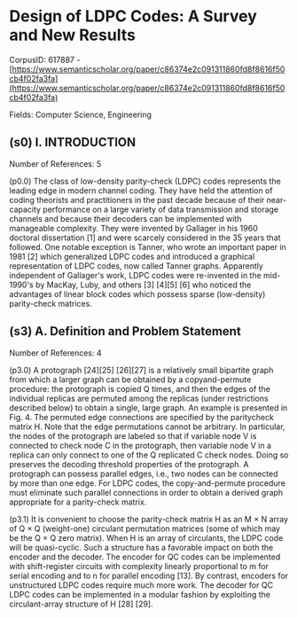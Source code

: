 # Design of LDPC Codes: A Survey and New Results

CorpusID: 617887 - [https://www.semanticscholar.org/paper/c86374e2c091311860fd8f8616f50cb4f02fa3fa](https://www.semanticscholar.org/paper/c86374e2c091311860fd8f8616f50cb4f02fa3fa)

Fields: Computer Science, Engineering

## (s0) I. INTRODUCTION
Number of References: 5

(p0.0) The class of low-density parity-check (LDPC) codes represents the leading edge in modern channel coding. They have held the attention of coding theorists and practitioners in the past decade because of their near-capacity performance on a large variety of data transmission and storage channels and because their decoders can be implemented with manageable complexity. They were invented by Gallager in his 1960 doctoral dissertation [1] and were scarcely considered in the 35 years that followed. One notable exception is Tanner, who wrote an important paper in 1981 [2] which generalized LDPC codes and introduced a graphical representation of LDPC codes, now called Tanner graphs. Apparently independent of Gallager's work, LDPC codes were re-invented in the mid-1990's by MacKay, Luby, and others [3] [4][5] [6] who noticed the advantages of linear block codes which possess sparse (low-density) parity-check matrices.
## (s3) A. Definition and Problem Statement
Number of References: 4

(p3.0) A protograph [24][25] [26][27] is a relatively small bipartite graph from which a larger graph can be obtained by a copyand-permute procedure: the protograph is copied Q times, and then the edges of the individual replicas are permuted among the replicas (under restrictions described below) to obtain a single, large graph. An example is presented in Fig.  4. The permuted edge connections are specified by the paritycheck matrix H. Note that the edge permutations cannot be arbitrary. In particular, the nodes of the protograph are labeled so that if variable node V is connected to check node C in the protograph, then variable node V in a replica can only connect to one of the Q replicated C check nodes. Doing so preserves the decoding threshold properties of the protograph. A protograph can possess parallel edges, i.e., two nodes can be connected by more than one edge. For LDPC codes, the copy-and-permute procedure must eliminate such parallel connections in order to obtain a derived graph appropriate for a parity-check matrix.

(p3.1) It is convenient to choose the parity-check matrix H as an M × N array of Q × Q (weight-one) circulant permutation matrices (some of which may be the Q × Q zero matrix). When H is an array of circulants, the LDPC code will be quasi-cyclic. Such a structure has a favorable impact on both the encoder and the decoder. The encoder for QC codes can be implemented with shift-register circuits with complexity linearly proportional to m for serial encoding and to n for parallel encoding [13]. By contrast, encoders for unstructured LDPC codes require much more work. The decoder for QC LDPC codes can be implemented in a modular fashion by exploiting the circulant-array structure of H [28] [29].
